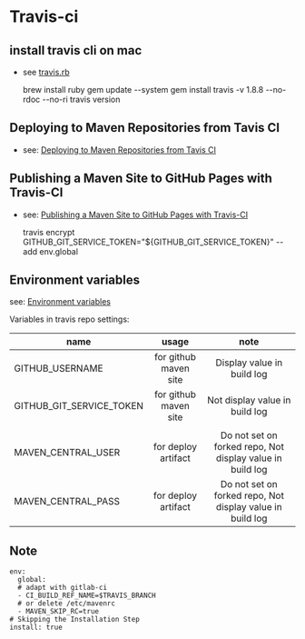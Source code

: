 
# Travis-ci

## install travis cli on mac

* see [travis.rb](https://github.com/travis-ci/travis.rb#installation)

    brew install ruby
    gem update --system
    gem install travis -v 1.8.8 --no-rdoc --no-ri
    travis version

## Deploying to Maven Repositories from Tavis CI

* see: [Deploying to Maven Repositories from Tavis CI](https://vzurczak.wordpress.com/2014/09/23/deploying-to-maven-repositories-from-tavis-ci/)

## Publishing a Maven Site to GitHub Pages with Travis-CI

* see: [Publishing a Maven Site to GitHub Pages with Travis-CI](https://blog.lanyonm.org/articles/2015/12/19/publish-maven-site-github-pages-travis-ci.html)


    travis encrypt GITHUB_GIT_SERVICE_TOKEN="${GITHUB_GIT_SERVICE_TOKEN}" --add env.global

## Environment variables

see: [Environment variables](https://docs.travis-ci.com/user/environment-variables/)

Variables in travis repo settings:

|name                    | usage                | note                                                      |
|------------------------|:--------------------:|:---------------------------------------------------------:|
|GITHUB_USERNAME         | for github maven site| Display value in build log                                |
|GITHUB_GIT_SERVICE_TOKEN| for github maven site| Not display value in build log                            |
|                        |                      |                                                           |
|MAVEN_CENTRAL_USER      | for deploy artifact  | Do not set on forked repo, Not display value in build log |
|MAVEN_CENTRAL_PASS      | for deploy artifact  | Do not set on forked repo, Not display value in build log |

## Note

    env:
      global:
      # adapt with gitlab-ci
      - CI_BUILD_REF_NAME=$TRAVIS_BRANCH
      # or delete /etc/mavenrc
      - MAVEN_SKIP_RC=true
    # Skipping the Installation Step
    install: true
